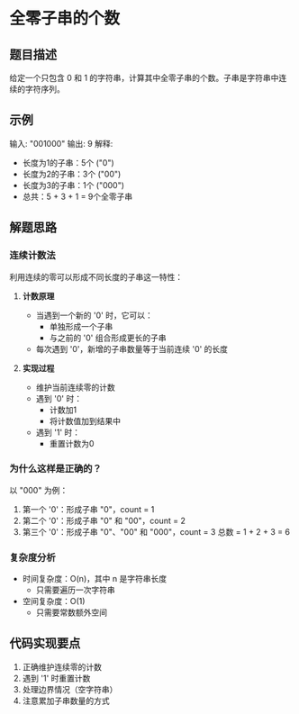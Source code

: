 # 全零子串的个数

## 题目描述
给定一个只包含 0 和 1 的字符串，计算其中全零子串的个数。子串是字符串中连续的字符序列。

## 示例
输入: "001000"
输出: 9
解释: 
- 长度为1的子串：5个 ("0")
- 长度为2的子串：3个 ("00")
- 长度为3的子串：1个 ("000")
- 总共：5 + 3 + 1 = 9个全零子串

## 解题思路

### 连续计数法
利用连续的零可以形成不同长度的子串这一特性：

1. **计数原理**
   - 当遇到一个新的 '0' 时，它可以：
     - 单独形成一个子串
     - 与之前的 '0' 组合形成更长的子串
   - 每次遇到 '0'，新增的子串数量等于当前连续 '0' 的长度

2. **实现过程**
   - 维护当前连续零的计数
   - 遇到 '0' 时：
     - 计数加1
     - 将计数值加到结果中
   - 遇到 '1' 时：
     - 重置计数为0

### 为什么这样是正确的？
以 "000" 为例：
1. 第一个 '0'：形成子串 "0"，count = 1
2. 第二个 '0'：形成子串 "0" 和 "00"，count = 2
3. 第三个 '0'：形成子串 "0"、"00" 和 "000"，count = 3
总数 = 1 + 2 + 3 = 6

### 复杂度分析
- 时间复杂度：O(n)，其中 n 是字符串长度
  - 只需要遍历一次字符串
- 空间复杂度：O(1)
  - 只需要常数额外空间

## 代码实现要点
1. 正确维护连续零的计数
2. 遇到 '1' 时重置计数
3. 处理边界情况（空字符串）
4. 注意累加子串数量的方式 
